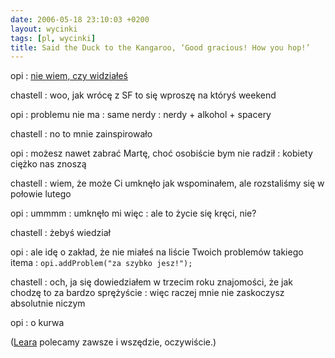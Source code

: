 ```yaml
---
date: 2006-05-18 23:10:03 +0200
layout: wycinki
tags: [pl, wycinki]
title: Said the Duck to the Kangaroo, ‘Good gracious! How you hop!’
---
```


opi
: [nie wiem, czy widziałeś](http://old.bronikowski.com/176 'Lato + weekend =')

chastell
: woo, jak wrócę z SF to się wproszę na któryś weekend

opi
: problemu nie ma
: same nerdy
: nerdy + alkohol + spacery

chastell
: no to mnie zainspirowało

opi
: możesz nawet zabrać Martę, choć osobiście bym nie radził
: kobiety ciężko nas znoszą

chastell
: wiem, że może Ci umknęło jak wspominałem, ale rozstaliśmy się w połowie lutego

opi
: ummmm
: umknęło mi więc
: ale to życie się kręci, nie?

chastell
: żebyś wiedział

opi
: ale idę o zakład, że nie miałeś na liście Twoich problemów takiego itema
: `opi.addProblem("za szybko jesz!");`

chastell
: och, ja się dowiedziałem w trzecim roku znajomości, że jak chodzę to za bardzo sprężyście
: więc raczej mnie nie zaskoczysz absolutnie niczym

opi
: o kurwa

([Leara](http://www.nonsenselit.org/Lear/ns/kangaroo.html 'nonsenselit.org, tak') polecamy zawsze i wszędzie, oczywiście.)
